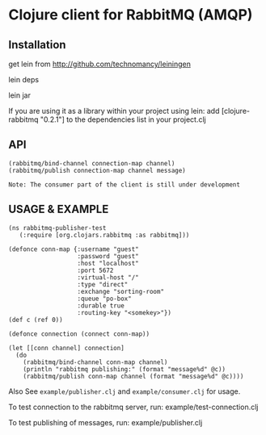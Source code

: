 # Clojure client for RabbitMQ (AMQP) #


## Installation ##
   get lein from http://github.com/technomancy/leiningen

   lein deps

   lein jar

   If you are using it as a library within your project using lein:
     add [clojure-rabbitmq "0.2.1"] to the dependencies list in your
     project.clj

## API ## 
    (rabbitmq/bind-channel connection-map channel)
    (rabbitmq/publish connection-map channel message)

    Note: The consumer part of the client is still under development
     
## USAGE & EXAMPLE ##

    (ns rabbitmq-publisher-test
       (:require [org.clojars.rabbitmq :as rabbitmq]))

    (defonce conn-map {:username "guest"
                       :password "guest"
                       :host "localhost"
                       :port 5672
                       :virtual-host "/"
                       :type "direct"
                       :exchange "sorting-room"
                       :queue "po-box"
                       :durable true
                       :routing-key "<somekey>"})
    (def c (ref 0))
  
    (defonce connection (connect conn-map))

    (let [[conn channel] connection]
      (do
        (rabbitmq/bind-channel conn-map channel)
        (println "rabbitmq publishing:" (format "message%d" @c))
        (rabbitmq/publish conn-map channel (format "message%d" @c))))
    
Also See `example/publisher.clj` and `example/consumer.clj` for usage.

To test connection to the rabbitmq server, run:
  example/test-connection.clj

To test publishing of messages, run:
  example/publisher.clj
